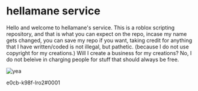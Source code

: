 # hellamane service
Hello and welcome to hellamane's service. This is a roblox scripting
repository, and that is what you can expect on the repo, incase my
name gets changed, you can save my repo if you want, taking credit
for anything that I have written/coded is not illegal, but pathetic. 
(because I do not use copyright for my creations.) Will I create
a business for my creations? No, I do not beleive in charging people
for stuff that should always be free.

![yea](https://user-images.githubusercontent.com/82798562/188334131-336a8815-96ca-4df8-8b1e-c99d0ae81bef.png)

e0cb-k98f-lro2#0001
